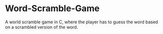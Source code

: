 # Word-Scramble-Game
A world scramble game in C, where the player has to guess the word based on a scrambled version of the word.
